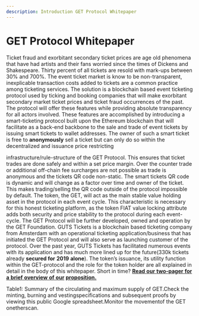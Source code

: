 ```yaml
---
description: Introduction GET Protocol Whitepaper
---
```


# GET Protocol Whitepaper

Ticket fraud and exorbitant secondary ticket prices are age old phenomena that have had artists and their fans worried since the times of Dickens and Shakespeare. Thirty percent of all tickets are resold with mark-ups between 30% and 700%. The event ticket market is know to be non-transparent, inexplicable transaction costs added to tickets are a common practice among ticketing services. The solution is a blockchain based event ticketing protocol used by ticking and booking companies that will make exorbitant secondary market ticket prices and ticket fraud occurrences of the past. The protocol will offer these features while providing absolute transparency for all actors involved. These features are accomplished by introducing a smart-ticketing protocol built upon the Ethereum blockchain that will facilitate as a back-end backbone to the sale and trade of event tickets by issuing smart tickets to wallet addresses. The owner of such a smart ticket is free to **anonymously** sell a ticket but can only do so within the decentralized and issuance price restricting

 infrastructure/rule-structure of the GET Protocol. This ensures that ticket trades are done safely and within a set price margin. Over the counter trade or additional off-chain fee surcharges are not possible as trade is anonymous and the tickets QR code non-static. The smart tickets QR code is dynamic and will change as a factor over time and owner of the ticket. This makes trading/selling the QR code outside of the protocol impossible by default. The token, the GET, will act as the main stable value holding asset in the protocol in each event cycle. This characteristic is necessary for this honest ticketing platform, as the token FIAT value locking attribute adds both security and price stability to the protocol during each event-cycle. The GET Protocol will be further developed, owned and operation by the GET Foundation. GUTS Tickets is a blockchain based ticketing company from Amsterdam with an operational ticketing application/business that has initiated the GET Protocol and will also serve as launching customer of the protocol. Over the past year, GUTS Tickets has facilitated numerous events with its application and has much more lined up for the future\(330k tickets already **secured for** **2019** **alone**\). The token’s issuance, its utility function within the GET-protocol and the role for the token holder are all explained in detail in the body of this whitepaper. Short in time? [**Read** **our** **two-pager** **for** **a** **brief** **overview** **of** **our**](https://guts.tickets/files/two-pager-get-protocol-latest.pdf) [**proposition.**](https://guts.tickets/files/two-pager-get-protocol-latest.pdf)

Table1: Summary of the circulating and maximum supply of GET.Check the minting, burning and vestingspecifications and subsequent proofs by viewing this public Google spreadsheet.Monitor the movementof the GET onetherscan.



